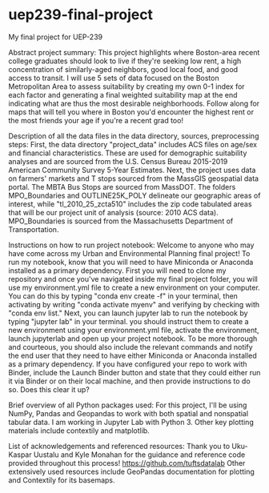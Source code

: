 # uep239-final-project
My final project for UEP-239

Abstract project summary:
This project highlights where Boston-area recent college graduates should look to live if they're seeking low rent, a high concentration of similarly-aged neighbors, good local food, and good access to transit. I will use 5 sets of data focused on the Boston Metropolitan Area to assess suitability by creating my own 0-1 index for each factor and generating a final weighted suitability map at the end indicating what are thus the most desirable neighborhoods. Follow along for maps that will tell you where in Boston you'd encounter the highest rent or the most friends your age if you're a recent grad too!

Description of all the data files in the data directory, sources, preprocessing steps:
First, the data directory "project_data" includes ACS files on age/sex and financial characteristics. These are used for demographic suitability analyses and are sourced from the U.S. Census Bureau 2015-2019 American Community Survey 5-Year Estimates. Next, the project uses data on farmers' markets and T stops sourced from the MassGIS geospatial data portal. The MBTA Bus Stops are sourced from MassDOT. The folders MPO_Boundaries and OUTLINE25K_POLY delineate our geographic areas of interest, while "tl_2010_25_zcta510" includes the zip code tabulated areas that will be our project unit of analysis (source: 2010 ACS data). MPO_Boundaries is sourced from the Massachusetts Department of Transportation.

Instructions on how to run project notebook: 
Welcome to anyone who may have come across my Urban and Environmental Planning final project! To run my notebook, know that you will need to have Miniconda or Anaconda installed as a primary dependency. First you will need to clone my repository and once you've navigated inside my final project folder, you will use my environment.yml file to create a new environment on your computer. You can do this by typing "conda env create -f" in your terminal, then activating by writing "conda activate myenv" and verifying by checking with "conda env list." 
Next, you can launch jupyter lab to run the notebook by typing "jupyter lab" in your terminal. 
you should instruct them to create a new environment using your environment.yml file, activate the environment, launch jupyterlab and open up your project notebook. To be more thorough and courteous, you should also include the relevant commands and notify the end user that they need to have either Miniconda or Anaconda installed as a primary dependency. If you have configured your repo to work with Binder, include the Launch Binder button and state that they could either run it via Binder or on their local machine, and then provide instructions to do so. Does this clear it up?

Brief overview of all Python packages used:
For this project, I'll be using NumPy, Pandas and Geopandas to work with both spatial and nonspatial tabular data. I am working in Jupyter Lab with Python 3. Other key plotting materials include contextily and matplotlib.

List of acknowledgements and referenced resources:
Thank you to Uku-Kaspar Uustalu and Kyle Monahan for the guidance and reference code provided throughout this process! https://github.com/tuftsdatalab
Other extensively used resources include GeoPandas documentation for plotting and Contextily for its basemaps.
